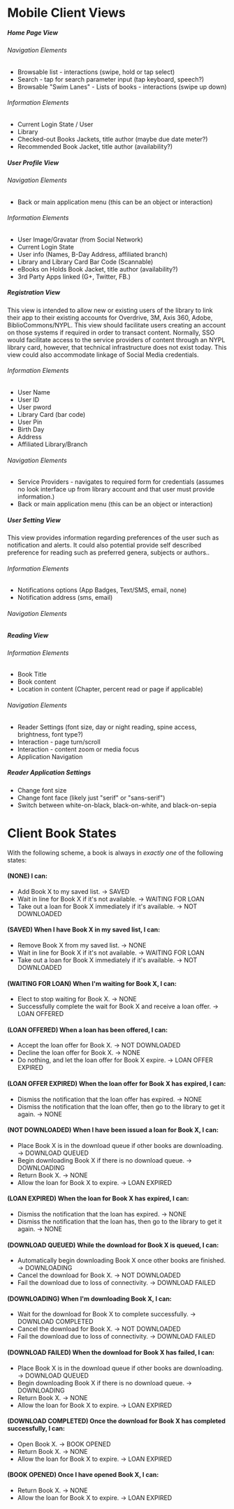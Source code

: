 # Mobile Client Views

##### Home Page View

###### Navigation Elements

* Browsable list - interactions (swipe, hold or tap select)
* Search - tap for search parameter input (tap keyboard, speech?)
* Browsable "Swim Lanes" - Lists of books - interactions (swipe up down) 

###### Information Elements

* Current Login State / User
* Library
* Checked-out Books Jackets, title author (maybe due date meter?)
* Recommended Book Jacket, title author (availability?) 

##### User Profile View

###### Navigation Elements

* Back or main application menu (this can be an object or interaction)

###### Information Elements

* User Image/Gravatar (from Social Network)
* Current Login State
* User info (Names, B-Day Address, affiliated branch)
* Library and Library Card Bar Code (Scannable)
* eBooks on Holds Book Jacket, title author (availability?) 
* 3rd Party Apps linked (G+, Twitter, FB.) 



##### Registration View
This view is intended to allow new or existing users of the library to link their app to their existing accounts for Overdrive, 3M, Axis 360, Adobe, BiblioCommons/NYPL.  This view should facilitate users creating an account on those systems if required in order to transact content.  Normally, SSO would facilitate access to the service providers of content through an NYPL library card, however, that technical infrastructure does not exist today.  This view could also accommodate linkage of Social Media credentials.

###### Information Elements

* User Name
* User ID
* User pword
* Library Card (bar code)
* User Pin
* Birth Day
* Address
* Affiliated Library/Branch

###### Navigation Elements

* Service Providers - navigates to required form for credentials (assumes no look interface up from library account and that user must provide information.)
* Back or main application menu (this can be an object or interaction)

##### User Setting View
This view provides information regarding preferences of the user such as notification and alerts.  It could also potential provide self described preference for reading such as preferred genera, subjects or authors..

###### Information Elements

* Notifications options (App Badges, Text/SMS, email, none)
* Notification address (sms, email)

###### Navigation Elements


##### Reading View

###### Information Elements

* Book Title
* Book content
* Location in content (Chapter, percent read or page if applicable)

###### Navigation Elements

* Reader Settings (font size, day or night reading, spine access, brightness, font type?)
* Interaction - page turn/scroll
* Interaction - content zoom or media focus
* Application Navigation

##### Reader Application Settings

* Change font size
* Change font face (likely just "serif" or "sans-serif")
* Switch between white-on-black, black-on-white, and black-on-sepia

# Client Book States

With the following scheme, a book is always in *exactly one* of the following states:

#### (NONE) I can:

- Add Book X to my saved list. → SAVED
- Wait in line for Book X if it's not available. → WAITING FOR LOAN
- Take out a loan for Book X immediately if it's available. → NOT DOWNLOADED

#### (SAVED) When I have Book X in my saved list, I can:

- Remove Book X from my saved list. → NONE
- Wait in line for Book X if it's not available. → WAITING FOR LOAN
- Take out a loan for Book X immediately if it's available. → NOT DOWNLOADED

#### (WAITING FOR LOAN) When I'm waiting for Book X, I can:

- Elect to stop waiting for Book X. → NONE
- Successfully complete the wait for Book X and receive a loan offer. → LOAN OFFERED

#### (LOAN OFFERED) When a loan has been offered, I can:

- Accept the loan offer for Book X. → NOT DOWNLOADED
- Decline the loan offer for Book X. → NONE
- Do nothing, and let the loan offer for Book X expire. → LOAN OFFER EXPIRED

#### (LOAN OFFER EXPIRED) When the loan offer for Book X has expired, I can:

- Dismiss the notification that the loan offer has expired. → NONE
- Dismiss the notification that the loan offer, then go to the library to get it again. → NONE

#### (NOT DOWNLOADED) When I have been issued a loan for Book X, I can:

- Place Book X is in the download queue if other books are downloading. → DOWNLOAD QUEUED
- Begin downloading Book X if there is no download queue. → DOWNLOADING
- Return Book X. → NONE
- Allow the loan for Book X to expire. → LOAN EXPIRED

#### (LOAN EXPIRED) When the loan for Book X has expired, I can:

- Dismiss the notification that the loan has expired. → NONE
- Dismiss the notification that the loan has, then go to the library to get it again. → NONE

#### (DOWNLOAD QUEUED) While the download for Book X is queued, I can:

- Automatically begin downloading Book X once other books are finished. → DOWNLOADING
- Cancel the download for Book X. → NOT DOWNLOADED
- Fail the download due to loss of connectivity. → DOWNLOAD FAILED

#### (DOWNLOADING) When I'm downloading Book X, I can:

- Wait for the download for Book X to complete successfully. → DOWNLOAD COMPLETED
- Cancel the download for Book X. → NOT DOWNLOADED
- Fail the download due to loss of connectivity. → DOWNLOAD FAILED

#### (DOWNLOAD FAILED) When the download for Book X has failed, I can:

- Place Book X is in the download queue if other books are downloading. → DOWNLOAD QUEUED
- Begin downloading Book X if there is no download queue. → DOWNLOADING
- Return Book X. → NONE
- Allow the loan for Book X to expire. → LOAN EXPIRED

#### (DOWNLOAD COMPLETED) Once the download for Book X has completed successfully, I can:

- Open Book X. → BOOK OPENED
- Return Book X. → NONE
- Allow the loan for Book X to expire. → LOAN EXPIRED

#### (BOOK OPENED) Once I have opened Book X, I can:

- Return Book X. → NONE
- Allow the loan for Book X to expire. → LOAN EXPIRED